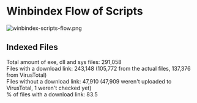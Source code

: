 # Winbindex Flow of Scripts

![winbindex-scripts-flow.png](winbindex-scripts-flow.png)

## Indexed Files

<!--FileStats-->
Total amount of exe, dll and sys files: 291,058  
Files with a download link: 243,148 (105,772 from the actual files, 137,376 from VirusTotal)  
Files without a download link: 47,910 (47,909 weren't uploaded to VirusTotal, 1 weren't checked yet)  
% of files with a download link: 83.5  
<!--/FileStats-->
